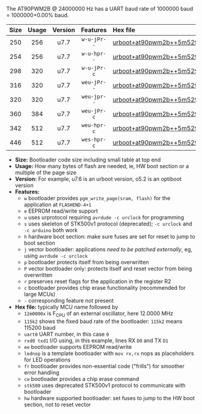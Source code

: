 The AT90PWM2B @ 24000000 Hz has a UART baud rate of 1000000 baud = 1000000+0.00% baud.

|Size|Usage|Version|Features|Hex file|
|:-:|:-:|:-:|:-:|:--|
|250|256|u7.7|`w-u-jPr--`|[urboot+at90pwm2b++5m5296x++230k4_uart0_rxd4_txd3_lednop.hex](https://raw.githubusercontent.com/stefanrueger/urboot.hex/main/mcus/at90pwm2b/external_oscillator/fcpu++5m5296_Hz/br++230k4_bps/urboot+at90pwm2b++5m5296x++230k4_uart0_rxd4_txd3_lednop.hex)|
|254|256|u7.7|`w-u-hpr--`|[urboot+at90pwm2b++5m5296x++230k4_uart0_rxd4_txd3_lednop_fr_hw.hex](https://raw.githubusercontent.com/stefanrueger/urboot.hex/main/mcus/at90pwm2b/external_oscillator/fcpu++5m5296_Hz/br++230k4_bps/urboot+at90pwm2b++5m5296x++230k4_uart0_rxd4_txd3_lednop_fr_hw.hex)|
|298|320|u7.7|`w-u-jPr-c`|[urboot+at90pwm2b++5m5296x++230k4_uart0_rxd4_txd3_lednop_fr_ce.hex](https://raw.githubusercontent.com/stefanrueger/urboot.hex/main/mcus/at90pwm2b/external_oscillator/fcpu++5m5296_Hz/br++230k4_bps/urboot+at90pwm2b++5m5296x++230k4_uart0_rxd4_txd3_lednop_fr_ce.hex)|
|316|320|u7.7|`weu-jPr--`|[urboot+at90pwm2b++5m5296x++230k4_uart0_rxd4_txd3_ee_lednop.hex](https://raw.githubusercontent.com/stefanrueger/urboot.hex/main/mcus/at90pwm2b/external_oscillator/fcpu++5m5296_Hz/br++230k4_bps/urboot+at90pwm2b++5m5296x++230k4_uart0_rxd4_txd3_ee_lednop.hex)|
|320|320|u7.7|`weu-jpr--`|[urboot+at90pwm2b++5m5296x++230k4_uart0_rxd4_txd3_ee_lednop_fr.hex](https://raw.githubusercontent.com/stefanrueger/urboot.hex/main/mcus/at90pwm2b/external_oscillator/fcpu++5m5296_Hz/br++230k4_bps/urboot+at90pwm2b++5m5296x++230k4_uart0_rxd4_txd3_ee_lednop_fr.hex)|
|360|384|u7.7|`weu-jPr-c`|[urboot+at90pwm2b++5m5296x++230k4_uart0_rxd4_txd3_ee_lednop_fr_ce.hex](https://raw.githubusercontent.com/stefanrueger/urboot.hex/main/mcus/at90pwm2b/external_oscillator/fcpu++5m5296_Hz/br++230k4_bps/urboot+at90pwm2b++5m5296x++230k4_uart0_rxd4_txd3_ee_lednop_fr_ce.hex)|
|342|512|u7.7|`weu-hpr-c`|[urboot+at90pwm2b++5m5296x++230k4_uart0_rxd4_txd3_ee_lednop_fr_ce_hw.hex](https://raw.githubusercontent.com/stefanrueger/urboot.hex/main/mcus/at90pwm2b/external_oscillator/fcpu++5m5296_Hz/br++230k4_bps/urboot+at90pwm2b++5m5296x++230k4_uart0_rxd4_txd3_ee_lednop_fr_ce_hw.hex)|
|446|512|u7.7|`wes-hpr-c`|[urboot+at90pwm2b++5m5296x++230k4_uart0_rxd4_txd3_ee_lednop_fr_ce_stk500_hw.hex](https://raw.githubusercontent.com/stefanrueger/urboot.hex/main/mcus/at90pwm2b/external_oscillator/fcpu++5m5296_Hz/br++230k4_bps/urboot+at90pwm2b++5m5296x++230k4_uart0_rxd4_txd3_ee_lednop_fr_ce_stk500_hw.hex)|

- **Size:** Bootloader code size including small table at top end
- **Usage:** How many bytes of flash are needed, ie, HW boot section or a multiple of the page size
- **Version:** For example, u7.6 is an urboot version, o5.2 is an optiboot version
- **Features:**
  + `w` bootloader provides `pgm_write_page(sram, flash)` for the application at `FLASHEND-4+1`
  + `e` EEPROM read/write support
  + `u` uses urprotocol requiring `avrdude -c urclock` for programming
  + `s` uses skeleton of STK500v1 protocol (deprecated); `-c urclock` and `-c arduino` both work
  + `h` hardware boot section: make sure fuses are set for reset to jump to boot section
  + `j` vector bootloader: applications *need to be patched externally*, eg, using `avrdude -c urclock`
  + `p` bootloader protects itself from being overwritten
  + `P` vector bootloader only: protects itself and reset vector from being overwritten
  + `r` preserves reset flags for the application in the register R2
  + `c` bootloader provides chip erase functionality (recommended for large MCUs)
  + `-` corresponding feature not present
- **Hex file:** typically MCU name followed by
  + `12m0000x` is F<sub>CPU</sub> of an external oscillator, here 12.0000 MHz
  + `115k2` shows the fixed baud rate of the bootloader: `115k2` means 115200 baud
  + `uart0` UART number, in this case `0`
  + `rxd0 txd1` I/O using, in this example, lines RX `D0` and TX `D1`
  + `ee` bootloader supports EEPROM read/write
  + `lednop` is a template bootloader with `mov rx,rx` nops as placeholders for LED operations
  + `fr` bootloader provides non-essential code ("frills") for smoother error handling
  + `ce` bootloader provides a chip erase command
  + `stk500` uses deprecated STK500v1 protocol to communicate with bootloader
  + `hw` hardware supported bootloader: set fuses to jump to the HW boot section, not to reset vector
